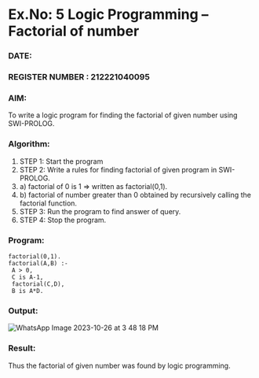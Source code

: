 # Ex.No: 5   Logic Programming – Factorial of number   
### DATE:                                                                            
### REGISTER NUMBER : 212221040095
### AIM: 
To  write  a logic program for finding the factorial of given number using SWI-PROLOG. 
### Algorithm:
1. STEP 1: Start the program
2. STEP 2:  Write a rules for finding factorial of given program in SWI-PROLOG.
3.   a)	factorial of 0 is 1 => written as factorial(0,1).
4.   b)	factorial of number greater than 0 obtained by recursively calling the factorial    function.
5. STEP 3: Run the program  to find answer of  query.
6. STEP 4: Stop the program.

### Program:
```
factorial(0,1). 
factorial(A,B) :- 
 A > 0, 
 C is A-1, 
 factorial(C,D), 
 B is A*D.
```

### Output:

![WhatsApp Image 2023-10-26 at 3 48 18 PM](https://github.com/MaheshS03/AI_Lab_2023-24/assets/128498431/ba33c2f8-0e99-4821-960e-91385e3f25c3)

### Result:
Thus the factorial of given number was found by logic programming. 
